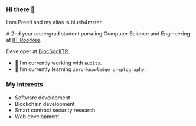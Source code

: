 ### Hi there 👋
I am Preeti and my alias is blueh4mster.

A 2nd year undergrad student pursuing Computer Science and Engineering at [IIT Roorkee](/https://iitr.ac.in).

Developer at [BlocSocIITR](https://github.com/BlocSoc-iitr).

<!--
**blueh4mster/blueh4mster** is a ✨ _special_ ✨ repository because its `README.md` (this file) appears on your GitHub profile.

Here are some ideas to get you started:
-->
- 🔭 I’m currently working with `audits`.
- 🌱 I’m currently learning `zero-knowledge cryptography`.

### My interests 
- Software development
- Blockchain development
- Smart contract security research
- Web development

<!--
[![Blueh4mster's GitHub stats](https://github-readme-stats.vercel.app/api?username=blueh4mster)](https://github.com/anuraghazra/github-readme-stats)
-->
